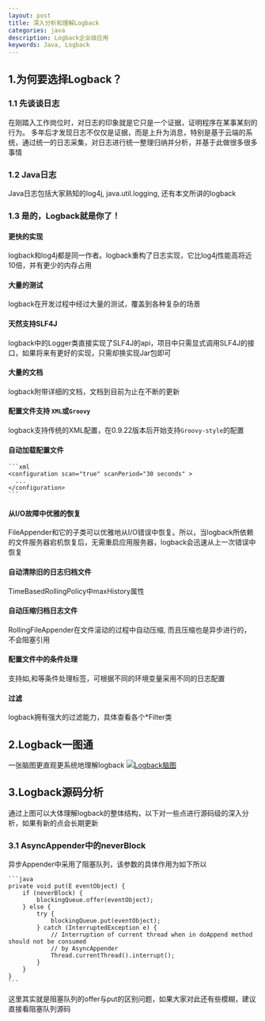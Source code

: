 ```yaml
---
layout: post
title: 深入分析和理解Logback
categories: java
description: Logback企业级应用
keywords: Java, Logback
---
```


## 1.为何要选择Logback？

### 1.1 先谈谈日志
在刚踏入工作岗位时，对日志的印象就是它只是一个证据，证明程序在某事某刻的行为。
多年后才发现日志不仅仅是证据，而是上升为消息，特别是基于云端的系统，通过统一的日志采集，对日志进行统一整理归纳并分析，并基于此做很多很多事情

### 1.2 Java日志
Java日志包括大家熟知的log4j, java.util.logging, 还有本文所讲的logback

### 1.3 是的，Logback就是你了！
#### 更快的实现
logback和log4j都是同一作者。logback重构了日志实现，它比log4j性能高将近10倍，并有更少的内存占用
#### 大量的测试
logback在开发过程中经过大量的测试，覆盖到各种复杂的场景
#### 天然支持SLF4J
logback中的Logger类直接实现了SLF4J的api，项目中只需显式调用SLF4J的接口，如果将来有更好的实现，只需却换实现Jar包即可
#### 大量的文档
logback附带详细的文档，文档到目前为止在不断的更新
#### 配置文件支持 ``XML``或``Groovy``
logback支持传统的XML配置，在0.9.22版本后开始支持``Groovy-style``的配置
#### 自动加载配置文件
    ```xml
    <configuration scan="true" scanPeriod="30 seconds" > 
      ...
    </configuration> 
    ```
#### 从I/O故障中优雅的恢复
FileAppender和它的子类可以优雅地从I/O错误中恢复。所以，当logback所依赖的文件服务器宕机恢复后，无需重启应用服务器，logback会迅速从上一次错误中恢复
#### 自动清除旧的日志归档文件
TimeBasedRollingPolicy中maxHistory属性
#### 自动压缩归档日志文件
RollingFileAppender在文件滚动的过程中自动压缩, 而且压缩也是异步进行的，不会阻塞引用
#### 配置文件中的条件处理
支持如<if>,<then>和<else>等条件处理标签，可根据不同的环境变量采用不同的日志配置
#### 过滤
logback拥有强大的过滤能力，具体查看各个*Filter类

## 2.Logback一图通
一张脑图更直观更系统地理解logback
[![Logback脑图](http://images.aoaojava.com/blog/logback.png)](http://images.aoaojava.com/blog/logback.png)

## 3.Logback源码分析
通过上图可以大体理解logback的整体结构，以下对一些点进行源码级的深入分析，如果有新的点会长期更新
### 3.1 AsyncAppender中的neverBlock
异步Appender中采用了阻塞队列，该参数的具体作用为如下所以

    ```java
    private void put(E eventObject) {
        if (neverBlock) {
            blockingQueue.offer(eventObject);
        } else {
            try {
                blockingQueue.put(eventObject);
            } catch (InterruptedException e) {
                // Interruption of current thread when in doAppend method should not be consumed
                // by AsyncAppender
                Thread.currentThread().interrupt();
            }
        }
    } 
    ```

这里其实就是阻塞队列的offer与put的区别问题，如果大家对此还有些模糊，建议直接看阻塞队列源码